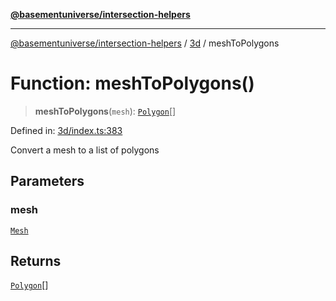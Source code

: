 [**@basementuniverse/intersection-helpers**](../../README.md)

***

[@basementuniverse/intersection-helpers](../../README.md) / [3d](../README.md) / meshToPolygons

# Function: meshToPolygons()

> **meshToPolygons**(`mesh`): [`Polygon`](../types/type-aliases/Polygon.md)[]

Defined in: [3d/index.ts:383](https://github.com/basementuniverse/intersection-helpers/blob/ede9ecb18a1386abf90747a70ee9f16c34ce6207/src/3d/index.ts#L383)

Convert a mesh to a list of polygons

## Parameters

### mesh

[`Mesh`](../types/type-aliases/Mesh.md)

## Returns

[`Polygon`](../types/type-aliases/Polygon.md)[]
